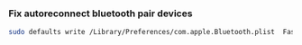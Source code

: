 ### Fix autoreconnect bluetooth pair devices

``` bash
sudo defaults write /Library/Preferences/com.apple.Bluetooth.plist  FastConnectReadyDevices -array-add  '01-29-b5-19-4a-81'
```
